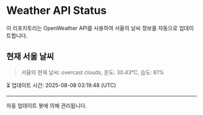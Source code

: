 
# Weather API Status

이 리포지토리는 OpenWeather API를 사용하여 서울의 날씨 정보를 자동으로 업데이트합니다.

## 현재 서울 날씨
> 서울의 현재 날씨: overcast clouds, 온도: 30.43°C, 습도: 61%

⏳ 업데이트 시간: 2025-08-08 03:19:48 (UTC)

---
자동 업데이트 봇에 의해 관리됩니다.
